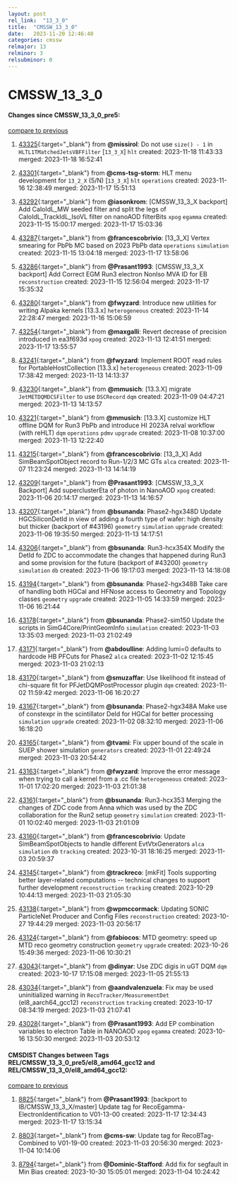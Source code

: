 ```yaml
---
layout: post
rel_link:  "13_3_0"
title:  "CMSSW_13_3_0"
date:   2023-11-20 12:46:40
categories: cmssw
relmajor: 13
relminor: 3
relsubminor: 0
---
```


# CMSSW_13_3_0
#### Changes since CMSSW_13_3_0_pre5:
[compare to previous](https://github.com/cms-sw/cmssw/compare/CMSSW_13_3_0_pre5...CMSSW_13_3_0)



1. [43325](http://github.com/cms-sw/cmssw/pull/43325){:target="_blank"}  from **@missirol**: Do not use `size() - 1` in `HLTL1TMatchedJetsVBFFilter` [`13_3_X`] `hlt` created: 2023-11-18 11:43:33 merged: 2023-11-18 16:52:41

2. [43301](http://github.com/cms-sw/cmssw/pull/43301){:target="_blank"}  from **@cms-tsg-storm**: HLT menu development for `13_2_X` (5/N) [`13_3_X`] `hlt` `operations` created: 2023-11-16 12:38:49 merged: 2023-11-17 15:51:13

3. [43292](http://github.com/cms-sw/cmssw/pull/43292){:target="_blank"}  from **@iasonkrom**: [CMSSW_13_3_X backport] Add CaloIdL_MW seeded filter and split the legs of CaloIdL_TrackIdL_IsoVL filter on nanoAOD filterBits `xpog` `egamma` created: 2023-11-15 15:00:17 merged: 2023-11-17 15:03:36

4. [43287](http://github.com/cms-sw/cmssw/pull/43287){:target="_blank"}  from **@francescobrivio**: [13_3_X] Vertex smearing for PbPb MC based on 2023 PbPb data `operations` `simulation` created: 2023-11-15 13:04:18 merged: 2023-11-17 13:58:06

5. [43286](http://github.com/cms-sw/cmssw/pull/43286){:target="_blank"}  from **@Prasant1993**: [CMSSW_13_3_X backport] Add Correct EGM Run3 electron NonIso MVA ID for EB `reconstruction` created: 2023-11-15 12:56:04 merged: 2023-11-17 15:35:32

6. [43280](http://github.com/cms-sw/cmssw/pull/43280){:target="_blank"}  from **@fwyzard**: Introduce new utilities for writing Alpaka kernels [13.3.x] `heterogeneous` created: 2023-11-14 22:28:47 merged: 2023-11-16 15:06:59

7. [43254](http://github.com/cms-sw/cmssw/pull/43254){:target="_blank"}  from **@maxgalli**: Revert decrease of precision introduced in ea3f693d `xpog` created: 2023-11-13 12:41:51 merged: 2023-11-17 13:55:57

8. [43241](http://github.com/cms-sw/cmssw/pull/43241){:target="_blank"}  from **@fwyzard**: Implement ROOT read rules for PortableHostCollection [13.3.x] `heterogeneous` created: 2023-11-09 17:38:42 merged: 2023-11-13 14:13:37

9. [43230](http://github.com/cms-sw/cmssw/pull/43230){:target="_blank"}  from **@mmusich**: [13.3.X] migrate `JetMETDQMDCSFilter` to use `DSCRecord`  `dqm` created: 2023-11-09 04:47:21 merged: 2023-11-13 14:13:57

10. [43221](http://github.com/cms-sw/cmssw/pull/43221){:target="_blank"}  from **@mmusich**: [13.3.X] customize HLT offline DQM for Run3 PbPb and introduce HI 2023A relval workflow (with reHLT) `dqm` `operations` `pdmv` `upgrade` created: 2023-11-08 10:37:00 merged: 2023-11-13 12:22:40

11. [43215](http://github.com/cms-sw/cmssw/pull/43215){:target="_blank"}  from **@francescobrivio**: [13_3_X] Add SimBeamSpotObject record to Run-1/2/3 MC GTs `alca` created: 2023-11-07 11:23:24 merged: 2023-11-13 14:14:19

12. [43209](http://github.com/cms-sw/cmssw/pull/43209){:target="_blank"}  from **@Prasant1993**:  [CMSSW_13_3_X Backport] Add superclusterEta of photon in NanoAOD `xpog` created: 2023-11-06 20:14:17 merged: 2023-11-13 14:16:57

13. [43207](http://github.com/cms-sw/cmssw/pull/43207){:target="_blank"}  from **@bsunanda**: Phase2-hgx348D Update HGCSiliconDetId in view of adding a fourth type of wafer: high density but thicker (backport of #43196) `geometry` `simulation` `upgrade` created: 2023-11-06 19:35:50 merged: 2023-11-13 14:17:51

14. [43206](http://github.com/cms-sw/cmssw/pull/43206){:target="_blank"}  from **@bsunanda**: Run3-hcx354X Modify the DetId fo ZDC to accommodate the changes that happened during Run3 and some provision for the future (backport of #43200) `geometry` `simulation` `db` created: 2023-11-06 19:17:03 merged: 2023-11-13 14:18:08

15. [43194](http://github.com/cms-sw/cmssw/pull/43194){:target="_blank"}  from **@bsunanda**: Phase2-hgx348B Take care of handling both HGCal and HFNose access to Geometry and Topology classes `geometry` `upgrade` created: 2023-11-05 14:33:59 merged: 2023-11-06 16:21:44

16. [43178](http://github.com/cms-sw/cmssw/pull/43178){:target="_blank"}  from **@bsunanda**: Phase2-sim150 Update the scripts in SimG4Core/PrintGeomInfo `simulation` created: 2023-11-03 13:35:03 merged: 2023-11-03 21:02:49

17. [43171](http://github.com/cms-sw/cmssw/pull/43171){:target="_blank"}  from **@abdoulline**: Adding lumi=0 defaults to hardcode HB PFCuts for Phase2 `alca` created: 2023-11-02 12:15:45 merged: 2023-11-03 21:02:13

18. [43170](http://github.com/cms-sw/cmssw/pull/43170){:target="_blank"}  from **@smuzaffar**: Use likelihood fit instead of chi-square fit for PFJetDQMPostProcessor plugin `dqm` created: 2023-11-02 11:59:42 merged: 2023-11-06 16:20:27

19. [43167](http://github.com/cms-sw/cmssw/pull/43167){:target="_blank"}  from **@bsunanda**: Phase2-hgx348A Make use of constexpr in the scintillator DeId for HGCal for better processing `simulation` `upgrade` created: 2023-11-02 08:32:10 merged: 2023-11-06 16:18:20

20. [43165](http://github.com/cms-sw/cmssw/pull/43165){:target="_blank"}  from **@tvami**: Fix upper bound of the scale in SUEP shower simulation `generators` created: 2023-11-01 22:49:24 merged: 2023-11-03 20:54:42

21. [43163](http://github.com/cms-sw/cmssw/pull/43163){:target="_blank"}  from **@fwyzard**: Improve the error message when trying to call a kernel from a .cc file `heterogeneous` created: 2023-11-01 17:02:20 merged: 2023-11-03 21:01:38

22. [43161](http://github.com/cms-sw/cmssw/pull/43161){:target="_blank"}  from **@bsunanda**: Run3-hcx353 Merging the changes of ZDC code from Anna which was used by the ZDC collaboration for the Run2 setup `geometry` `simulation` created: 2023-11-01 10:02:40 merged: 2023-11-03 21:01:09

23. [43160](http://github.com/cms-sw/cmssw/pull/43160){:target="_blank"}  from **@francescobrivio**: Update SimBeamSpotObjects to handle different EvtVtxGenerators `alca` `simulation` `db` `tracking` created: 2023-10-31 18:16:25 merged: 2023-11-03 20:59:37

24. [43145](http://github.com/cms-sw/cmssw/pull/43145){:target="_blank"}  from **@trackreco**: [mkFit] Tools supporting better layer-related computations -- technical changes to support further development `reconstruction` `tracking` created: 2023-10-29 10:44:13 merged: 2023-11-03 21:05:30

25. [43138](http://github.com/cms-sw/cmssw/pull/43138){:target="_blank"}  from **@wpmccormack**: Updating SONIC ParticleNet Producer and Config Files `reconstruction` created: 2023-10-27 19:44:29 merged: 2023-11-03 20:56:17

26. [43124](http://github.com/cms-sw/cmssw/pull/43124){:target="_blank"}  from **@fabiocos**: MTD geometry: speed up MTD reco geometry construction `geometry` `upgrade` created: 2023-10-26 15:49:36 merged: 2023-11-06 10:30:21

27. [43043](http://github.com/cms-sw/cmssw/pull/43043){:target="_blank"}  from **@dinyar**: Use ZDC digis in uGT DQM `dqm` created: 2023-10-17 17:15:08 merged: 2023-11-05 21:55:13

28. [43034](http://github.com/cms-sw/cmssw/pull/43034){:target="_blank"}  from **@aandvalenzuela**: Fix may be used uninitialized warning in `RecoTracker/MeasurementDet` (el8_aarch64_gcc12) `reconstruction` `tracking` created: 2023-10-17 08:34:19 merged: 2023-11-03 21:07:41

29. [43028](http://github.com/cms-sw/cmssw/pull/43028){:target="_blank"}  from **@Prasant1993**: Add EP combination variables to electron Table in NANOAOD  `xpog` `egamma` created: 2023-10-16 13:50:30 merged: 2023-11-03 20:53:12

#### CMSDIST Changes between Tags REL/CMSSW_13_3_0_pre5/el8_amd64_gcc12 and REL/CMSSW_13_3_0/el8_amd64_gcc12:
[compare to previous](https://github.com/cms-sw/cmsdist/compare/REL/CMSSW_13_3_0_pre5/el8_amd64_gcc12...REL/CMSSW_13_3_0/el8_amd64_gcc12)



1. [8825](http://github.com/cms-sw/cmsdist/pull/8825){:target="_blank"}  from **@Prasant1993**: [backport to IB/CMSSW_13_3_X/master] Update tag for RecoEgamma-ElectronIdentification to V01-13-00 created: 2023-11-17 12:34:43 merged: 2023-11-17 13:15:34

2. [8803](http://github.com/cms-sw/cmsdist/pull/8803){:target="_blank"}  from **@cms-sw**: Update tag for RecoBTag-Combined to V01-19-00 created: 2023-11-03 20:56:30 merged: 2023-11-04 10:14:06

3. [8794](http://github.com/cms-sw/cmsdist/pull/8794){:target="_blank"}  from **@Dominic-Stafford**: Add fix for segfault in Min Bias created: 2023-10-30 15:05:01 merged: 2023-11-04 10:24:42
